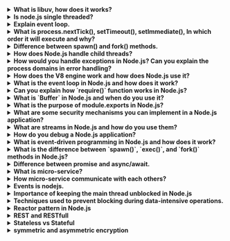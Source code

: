 <details>
<summary><b>What is libuv, how does it works?</b></summary>
libuv is a multi-platform C library that provides support for asynchronous I/O based on event loops. It is an integral part of the Node.js runtime and is responsible for handling I/O operations, timers, networking, and other low-level functionalities.

The library enforces an asynchronous, event-driven style of programming and offers core utilities like timers, non-blocking networking support, asynchronous file system access, child processes and more.

In terms of how it works, libuv uses an event loop to manage I/O operations. The event loop waits for events to occur and then executes the corresponding callbacks. This allows for non-blocking I/O operations and efficient use of system resources.

libuv is used by several software projects including Node.js, Luvit, Julia, uvloop and others.
</details>

<details>
<summary><b>Is node.js single threaded?</b></summary>
Node.js is indeed single-threaded. It uses a single-threaded event loop model to handle multiple concurrent clients. This model is inspired by JavaScript’s event-based model with JavaScript callback mechanisms.

However, while the JavaScript code in Node.js runs in a single thread, I/O operations like network calls, file system tasks, DNS lookup, etc., are handled by a thread pool, not by the main thread. This allows Node.js to efficiently manage more concurrent client requests, reducing memory and resource usage.

One challenge with this single-threaded environment is that CPU intensive tasks can block the main thread. To handle such tasks, we might need to spawn a process.

In summary, while Node.js is single-threaded for JavaScript execution, it uses multiple threads under the hood for asynchronous tasks.

</details>

<details>
<summary><b>Explain event loop.</b></summary>
The event loop is a programming construct that is used to handle asynchronous events in a non-blocking manner. It is a constantly running process that monitors both the callback queue and the call stack.

When an event occurs, it is added to the callback queue. The event loop then waits until the call stack is empty and places the next function from the callback queue to the call stack. This allows for non-blocking I/O operations and efficient use of system resources.

The event loop is an essential part of JavaScript’s runtime model and is responsible for executing the code, collecting and processing events, and executing queued sub-tasks. It offers some nice properties when reasoning about your program, including the fact that whenever a function runs, it cannot be preempted and will run entirely before any other code runs (and can modify data the function manipulates)
</details>
<details>
<summary><b>What is process.nextTick(), setTimeout(), setImmediate(), In which order it will execute and why?</b></summary>
process.nextTick(), setTimeout(), and setImmediate() are all used to schedule callbacks to be executed at a later time. However, they have different execution orders and use cases.

process.nextTick() is used to schedule a callback to be executed immediately after the current operation completes, but before the event loop continues. It has the highest priority among the three and is executed before any other I/O events or timers.

setTimeout() is used to schedule a callback to be executed after a specified delay in milliseconds. It is added to the timer queue and executed after all I/O events have been processed.

setImmediate() is used to schedule a callback to be executed in the next iteration of the event loop, immediately after I/O events have been processed. It has a lower priority than process.nextTick() but higher than setTimeout().

Therefore, the order of execution would be:

* process.nextTick()
* setImmediate()
* setTimeout()

However, it’s important to note that the exact order of execution can vary depending on the number of callbacks queued up for each method and their respective priorities.
</details>
<details>
<summary><b>Difference between spawn() and fork() methods.</b></summary>
In node.js, spawn() and fork() are two methods used to create child processes. While both methods are used to create child processes, they have different use cases and execution orders.

spawn() is used to initiate a command in a new process. It returns a child process instance that implements the EventEmitter API. Handlers for events can be attached or registered to the child instance created. Some of the events that can be attached or registered on that child instances are disconnect, error, close, and message, etc.

fork() is used to create a new Node.js process and execute a specified module in that process. It is a special case of the spawn() method where the new Node.js process runs the same code as the parent process, but with a different environment.

The main difference between the two methods is that spawn() creates a new process through command rather than running on the same node process, while fork() creates a new V8 instance and runs on the same node process as the parent.

Therefore, if you want to create a new Node.js process that runs the same code as the parent process, but with a different environment, you should use fork(). If you want to initiate a command in a new process, you should use spawn().
</details>

<details>
<summary><b>How does Node.js handle child threads?</b></summary>

Node.js is single-threaded, which means it executes one operation at a time in a single sequence or thread. However, Node.js is built on the V8 JavaScript engine, which is multi-threaded. It uses multiple threads in the background for certain tasks like asynchronous I/O operations, but your JavaScript code runs in a single thread in the event loop.

For CPU-intensive tasks, Node.js provides the `child_process` module that allows you to create new processes. Each child process runs on its own thread and has its own memory space. Here's an example of how you can use the `child_process` module to create a new process:

```js
const { spawn } = require('child_process');
const child = spawn('ls', ['-lh', '/usr']);

child.stdout.on('data', (data) => {
  console.log(`stdout: ${data}`);
});

child.stderr.on('data', (data) => {
  console.error(`stderr: ${data}`);
});

child.on('close', (code) => {
  console.log(`child process exited with code ${code}`);
});
```

In this code, `spawn` creates a new process that runs the `ls -lh /usr` command. The `stdout` and `stderr` events allow you to read data from the child process, and the `close` event is emitted when the child process ends.

In addition, Node.js also provides the `worker_threads` module that allows you to run JavaScript in parallel via threads, each with their own event loop.

Remember, while multi-threading can be powerful, it can also make your code more complex and harder to reason about. It's often better to stick with the single-threaded model unless you have a good reason to use child processes or worker threads.
</details>

<details>
<summary><b>How would you handle exceptions in Node.js? Can you explain the process domains in error handling?</b></summary>

In Node.js, error handling can be done in several ways:

1. **Try/Catch**: This is used for synchronous code. Any errors that are thrown in a try block are immediately caught in the catch block and can be handled there.

```js
try {
  // Code that may throw an error
} catch (error) {
  // Handle the error
}
```

2. **Error-first Callbacks**: This is a common pattern for asynchronous code. The first argument of the callback function is reserved for an error object. If an error occurred, it will be passed as the first argument to the callback.

```js
fs.readFile('/foo.txt', function(err, data) {
  if (err) {
    // Handle the error
  } else {
    // No error occurred, process the data
  }
});
```

3. **Event Listeners**: Certain Node.js objects (called "emitters") emit named events that cause function objects ("listeners") to be called. When an `error` event is emitted, the listeners for that event get called with the error object.

```js
const server = http.createServer();
server.on('error', (error) => {
  // Handle the error
});
```

4. **Promises**: Promises are a pattern that can be used with asynchronous code. They represent a value that may not be available yet. Promises can be in one of three states: pending, fulfilled, or rejected. If a promise is rejected, the error can be handled in a `catch` block.

```js
doSomethingAsync()
  .then(result => {
    // Process the result
  })
  .catch(error => {
    // Handle the error
  });
```

5. **Async/Await**: This is a new pattern for handling asynchronous operations that makes it possible to use try/catch with asynchronous code.

```js
async function foo() {
  try {
    const result = await doSomethingAsync();
    // Process the result
  } catch (error) {
    // Handle the error
  }
}
```

6. **Domains**: Domains are a feature of Node.js that allow you to group different I/O operations together and handle their errors at once. Domains provide a way to handle multiple different I/O operations as a single group. Domains can be used to handle uncaught exceptions and other unexpected errors more gracefully.

```js
const domain = require('domain');
const serverDomain = domain.create();

serverDomain.run(() => {
  // Server logic here
});

serverDomain.on('error', (error) => {
  // Handle the error
});
```

Remember, unhandled errors often result in the Node.js process terminating. Therefore, it's important to handle all errors appropriately in your Node.js applications to ensure they continue running smoothly.
</details>

<details>
<summary><b>How does the V8 engine work and how does Node.js use it?</b></summary>

The V8 engine is a JavaScript engine developed by Google. It's designed to interpret JavaScript code and execute it. Here's a simplified explanation of how it works:

1. **Parsing**: The V8 engine parses the JavaScript code into an Abstract Syntax Tree (AST).
2. **Compilation**: The AST is then converted into bytecode.
3. **Execution**: The bytecode is executed.
4. **Optimization**: While the bytecode is being executed, the V8 engine collects information about the code's execution. This information is used to optimize the code, making it run faster.
5. **Deoptimization**: If the assumptions made during the optimization step are violated, the V8 engine will deoptimize the code, reverting it back to the original bytecode.

As for Node.js, it uses the V8 engine to run JavaScript code. Node.js is essentially a C++ program that embeds the V8 engine. It adds additional features to the V8 engine, such as the ability to perform I/O operations, handle HTTP requests, and more. This allows Node.js to use JavaScript for server-side programming, which was traditionally done with languages like PHP, Python, or Ruby. The V8 engine enables Node.js to execute JavaScript code at high speed, making it suitable for real-time applications.
</details>

<details>
<summary><b>What is the event loop in Node.js and how does it work?</b></summary>

The event loop in Node.js is a mechanism that allows Node.js to perform non-blocking I/O operations, despite JavaScript being single-threaded. It works by offloading operations to the system kernel whenever possible. Here's a simplified explanation of how it works:

1. **Initialization**: When Node.js starts, it initializes the event loop and processes the provided input script, which may make async API calls, schedule timers, or call `process.nextTick()`, then begins processing the event loop.

2. **Phases**: The event loop consists of several phases, each with a FIFO queue of callbacks to execute. When the event loop enters a given phase, it will perform any operations specific to that phase, then execute callbacks in that phase's queue until the queue has been exhausted or the maximum number of callbacks has executed. After that, the event loop will move to the next phase.

3. **Task Execution**: The event loop executes tasks from the event queue only when the call stack is empty, i.e., there is no ongoing task. This allows us to use callbacks and promises.

4. **Task Scheduling**: If an operation is completed, the kernel tells Node.js, and the respective callback assigned to that operation is added to the event queue, which will eventually be executed.

5. **Endless Loop**: The event loop is an endless loop, which waits for tasks, executes them, and then sleeps until it receives more tasks.

This mechanism allows Node.js to handle multiple operations in the background, making it memory efficient and suitable for non-blocking, asynchronous programming.
</details>

<details>
<summary><b>Can you explain how `require()` function works in Node.js?</b></summary>

The `require()` function in Node.js is used to include modules in your application. It's a built-in function that's part of the CommonJS module system. Here's how it works:

1. **Resolving and Loading**: When Node invokes the `require()` function with a file path as its only argument, it decides which module to load. It first tries to load a core module. If the path in the `require()` function begins with `./` or `../`, it will try to load a developer module. If no file is found, it will try to find a folder with `index.js` in it. If the file is still not found, then an error is thrown.

2. **Wrapping**: Once the module is loaded, the module code is wrapped in a special function which gives it a private scope or local scope. This is done to prevent the loaded file from being accessed globally.

3. **Execution**: The code of the module or the code inside the wrapper function is run by the Node.js runtime.

4. **Returning Exports**: The `require()` function returns the exports of the required module. These exports are stored in `module.exports`. If you want to export multiple functions or variables, you can use `exports`.

5. **Caching**: All modules are cached after the first time they are loaded. This means that if you `require()` the same module multiple times, you will get the same result. The code and modules are executed in the first call, and in subsequent calls, results are retrieved from the cache.

Here's an example:

```js
// utils.js
const getFullName = (firstname, lastName) => {
  return `My fullname is ${firstname} ${lastName}`;
};
module.exports = getFullName;

// index.js
const getFullName = require('./utils.js');
console.log(getFullName('John', 'Doe')); // My fullname is John Doe
```

In this example, the `getFullName` function is exported from the `utils.js` module and then included in the `index.js` file using the `require()` function.
</details>

<details>
<summary><b>What is `Buffer` in Node.js and when do you use it?</b></summary>

In Node.js, `Buffer` is a class that is used to handle binary data. It refers to a specific location in memory that temporarily stores binary data. Buffers are similar to arrays, but they only deal with binary data and are not resizable. Each integer in a buffer represents a byte.

Buffers are particularly useful when dealing with TCP streams or performing read-write operations on the file system. This is because JavaScript is great with Unicode-encoded strings, but it does not handle binary data very well. 

Here are some methods to perform operations on Buffer:
- `Buffer.alloc(size)`: Creates a buffer and allocates size to it.
- `Buffer.from(initialization)`: Initializes the buffer with given data.
- `Buffer.write(data)`: Writes the data on the buffer.
- `toString()`: Reads data from the buffer and returns it.
- `Buffer.isBuffer(object)`: Checks whether the object is a buffer or not.
- `Buffer.length`: Returns the length of the buffer.
- `Buffer.copy(buffer,subsection size)`: Copies data from one buffer to another.
- `Buffer.slice(start, end=buffer.length)`: Returns the subsection of data stored in a buffer.
- `Buffer.concat([buffer,buffer])`: Concatenates two buffers.

Here's an example of how to use Buffer in Node.js:

```js
const buffer1 = Buffer.alloc(100);
const buffer2 = new Buffer('GFG');
const buffer3 = Buffer.from([1, 2, 3, 4]);
buffer1.write("Happy Learning");
const a = buffer1.toString('utf-8');
console.log(a); // Happy Learning
console.log(Buffer.isBuffer(buffer1)); // true
console.log(buffer1.length); // 100
const bufferSrc = new Buffer('ABC');
const bufferDest = Buffer.alloc(3);
bufferSrc.copy(bufferDest);
const Data = bufferDest.toString('utf-8');
console.log(Data); // ABC
const bufferOld = new Buffer('GeeksForGeeks');
const bufferNew = bufferOld.slice(0, 4);
console.log(bufferNew.toString()); // Geek
const bufferOne = new Buffer('Happy Learning ');
const bufferTwo = new Buffer('With GFG');
const bufferThree = Buffer.concat([bufferOne, bufferTwo]);
console.log(bufferThree.toString()); // Happy Learning With GFG
```
</details>

<details>
<summary><b>What is the purpose of module.exports in Node.js?</b></summary>

In Node.js, `module.exports` is used to export any literal, function, or object as a module. It defines the values that the module exports. "Exporting" is simply making objects or values available for other modules to import and use. Therefore, we can export any value or function or other object we would like to export by attaching it as a property of the `module.exports` object.

When you declare a `module.exports` object in a file, you specify the values to be exported from that file. When exported, another module can import these values with the `require` global method. Here's an example:

```js
// utility.js
const replaceStr = (str, char, replacer) => {
  const regex = new RegExp(char, "g");
  const replaced = str.replace(regex, replacer);
  return replaced;
};
module.exports = { replaceStr }; // exporting the function

// app.js
const { replaceStr } = require('./utility.js'); // importing the function
console.log(replaceStr("Hello, world!", "world", "Node.js")); // "Hello, Node.js!"
```

In this example, the `replaceStr` function is exported from the `utility.js` module and then included in the `app.js` file using the `require()` function. This allows the `replaceStr` function to be used in `app.js`.
</details>

<details>
<summary><b>What are some security mechanisms you can implement in a Node.js application?</b></summary>

There are several security mechanisms that you can implement in a Node.js application:

1. **Choosing Dependencies**: Be careful when choosing third-party dependencies. Always prefer packages that are actively maintained, have a large number of downloads, and a good reputation in the community.

2. **Managing Access and Content**: Manage the access and content of public and private data stores such as npm and GitHub.

3. **Writing Defensive Code**: Always assume that inputs are malicious. Validate and sanitize all inputs to your application.

4. **Limiting Required Execution Privileges**: Run your application with the least privileges necessary.

5. **Support for Logging and Monitoring**: Implement logging and monitoring to detect and respond to security incidents quickly.

6. **Externalizing Secrets**: Never hard-code sensitive information. Use environment variables or other secure means to store and access sensitive data.

7. **Maintaining a Secure and Up-to-date Foundation**: Regularly update your Node.js version, dependencies, and operating system to the latest stable versions.

8. **Maintaining Individual Modules**: Regularly update and check individual modules for security vulnerabilities.

9. **Use Flat Promise Chains**: Asynchronous callback functions are one of the strongest features of Node.js. However, increasing layers of nesting within callback functions can become a problem. Any multistage process can become nested 10 or more levels deep. This problem is referred to as a "Pyramid of Doom" or "Callback Hell. In such code, the errors and results get lost within the callback. Promises are a good way to write asynchronous code without getting into nested pyramids.

Remember, security is a continuous process and should be incorporated into every stage of application development and deployment.
</details>

<details>
<summary><b>What are streams in Node.js and how do you use them?</b></summary>

Streams are one of the fundamental concepts of Node.js. They are a type of data-handling method and are used to read or write input into output sequentially. Streams are used to handle reading/writing files, network communications, or any kind of end-to-end information exchange in an efficient way.

There are four types of streams in Node.js:
- **Readable**: Streams from which data can be read. Example: `fs.createReadStream()`.
- **Writable**: Streams to which data can be written. Example: `fs.createWriteStream()`.
- **Duplex**: Streams that are both readable and writable. Example: `net.socket`.
- **Transform**: Streams that can modify or transform the data as it is written and read. Example: `zlib.createDeflate()`.

Here's an example of how to use streams in Node.js:

```js
const fs = require('fs');
const readStream = fs.createReadStream('input.txt');
const writeStream = fs.createWriteStream('output.txt');

readStream.on('data', (chunk) => {
  writeStream.write(chunk);
});

readStream.on('end', () => {
  console.log('Finished reading and writing.');
});
```

In this example, a readable stream is created from the file `input.txt` and a writable stream is created for the file `output.txt`. The `data` event is emitted whenever there is data available to read. The `end` event is emitted when there is no more data to read.
</details>

<details>
<summary><b>How do you debug a Node.js application?</b></summary>

Debugging a Node.js application can be done in several ways:

1. **Node.js Inspector**: Node.js has a built-in debugging client. When started with the `--inspect` switch, a Node.js process listens for a debugging client. By default, it will listen at host and port `127.0.0.1:9229`. Each process is also assigned a unique UUID. Inspector clients must know and specify host address, port, and UUID to connect. A full URL will look something like `ws://127.0.0.1:9229/0f2c936f-b1cd-4ac9-aab3-f63b0f33d55e`.

2. **Visual Studio Code**: Visual Studio Code has built-in debugging support for the Node.js runtime. You can use auto attach to debug processes you run in VS Code's integrated terminal. You can also use a launch config to start your program, or attach to a process launched outside of VS Code.

3. **Chrome DevTools**: You can also use Chrome DevTools to debug your Node.js application. Open `chrome://inspect` in a Chromium-based browser. Then, click on the "Open dedicated DevTools for Node" link.

4. **npm debug**: You can use the `debug` module from npm. To install debug, run `npm install debug --save`. Then, in your code, you can require the debug module and use it to log debugging information. For example:
```js
var debug = require('debug')('your module');
debug('msg', 'more details');
```
To start debugging all the application run the following: `DEBUG=* node myApp.js`.

Remember, it's important to understand the security implications of exposing the debugger port on public and private networks.
</details>

<details>
<summary><b>What is event-driven programming in Node.js and how does it work?</b></summary>

Event-driven programming in Node.js is a logical pattern that allows Node.js to handle user interaction, I/O operations, and real-time data processing in a non-blocking manner. This results in enhanced performance and a smoother experience for the user. Here's how it works:

1. **Initialization**: Once a Node.js server starts, it initializes its variables and functions, then waits for an event to occur.

2. **Event Handler**: A callback function, also known as an event handler, is called when an event is triggered. This function is responsible for handling the event.

3. **Event Loop**: An event loop listens for event triggers and calls the corresponding event handler for that event. This loop continues to poll for new events and calls the matching event handlers.

4. **EventEmitter**: The EventEmitter is a Node.js module that allows objects to communicate with one another. Many of Node's built-in modules inherit from EventEmitter. An emitter object emits named events, which trigger listeners that have already been registered.

Here's an example of how to use event-driven programming in Node.js:

```js
const events = require('events');
const eventEmitter = new events.EventEmitter();

const connectHandler = function connected() {
  console.log('Connection established.');
  eventEmitter.emit('data_received');
}

eventEmitter.on('connection', connectHandler);

eventEmitter.on('data_received', function() {
  console.log('Data Transfer Successful.');
});

eventEmitter.emit('connection');

console.log("Finish");
```

In this example, the handler named `connectHandler` is bound with the event `connection`. The callback function is triggered when the event is emitted. This allows Node.js to handle real-time data in a highly efficient manner.
</details>

<details>
<summary><b>What is the difference between `spawn()`, `exec()`, and `fork()` methods in Node.js?</b></summary>

In Node.js, `spawn()`, `exec()`, and `fork()` are methods provided by the `child_process` module to create new child processes. Here's how they differ:

1. **spawn()**: The `spawn()` method launches a new process with a given command. It returns a stream with `data`, `error` and `end` events. This method is best suited for processes that produce large amounts of data and can be used to read or write data sequentially.

2. **exec()**: The `exec()` method is similar to `spawn()`, but it runs a shell command in a new process. It buffers the command's generated output and passes the whole output value to a callback function (if one was provided) or returns a promise if no callback was provided. This method is best suited for processes that produce a limited amount of data.

3. **fork()**: The `fork()` method is a special case of `spawn()` that creates a new instance of the V8 engine. It creates a new Node.js process and invokes a specified module with an IPC communication channel established that allows sending messages between parent and child.

Remember, the choice between `spawn()`, `exec()`, and `fork()` depends on the specific needs of your application.
</details>

<details>
<summary><b>Difference between promise and async/await.</b></summary>

In JavaScript, **Promises** and **async/await** are both used to handle asynchronous operations. Promises are a pattern for handling async operations, while async/await is a syntax sugar built on top of Promises to make it easier to handle async operations. 

Promises are objects that represent the eventual completion (or failure) of an asynchronous operation and allow you to handle the result of that operation when it's ready. Promises have three states: `pending`, `fulfilled`, and `rejected`. You can use `.then()` method to handle a fulfilled promise and `.catch()` method to handle a rejected promise. 

Async/await is used to work with Promises in asynchronous functions. It is basically syntactic sugar for Promises and makes asynchronous code look more like synchronous/procedural code, which is easier to understand. The `await` keyword can only be used in async functions. It is used for calling an async function and waits for it to resolve or reject. `await` blocks the execution of the code within the async function in which it is located.

Here's a summary of the differences between Promises and async/await:

| **Promises** | **Async/Await** |
|--------------|-----------------|
| A pattern for handling async operations | Syntactic sugar built on top of Promises |
| Uses `.then()` method to handle a fulfilled promise and `.catch()` method to handle a rejected promise | Uses `try` block for a successfully resolved promise and `catch` block for a rejected promise |
| Can be used with any function that returns a Promise | Can only be used with functions that return Promises |
| Can be difficult to read and understand | Makes asynchronous code look more like synchronous/procedural code, which is easier to understand |
</details>
<details>
<summary><b>What is micro-service?</b></summary>

In the field of software application development, **microservices** are a form of service-oriented architecture that involves building a single application with lightweight protocols by interconnecting small services. 

**Node.js** is a popular choice for developing microservices because it uses an event-driven architecture and enables efficient, real-time application development. 

Here are some benefits of using microservices with Node.js:

- Scalability: Microservices allow you to scale only what is required, saving time and effort and, as a result, money.
- Modularity: The integration of smaller services improves the modularity of the single monolithic app.
- Flexibility: Microservices are loosely coupled, also referred to as distributed applications. A fault in one component won’t affect the functionality of the entire software product.
</details>
<details>
<summary><b>How micro-service communicate with each others?</b></summary>

In a microservice architecture, communication between services is made possible through an inter-service communication protocol like HTTP (s), gRPC, or message brokers.

Node.js provides easy and fast integration with most of the latest message brokers such as RabbitMQ and Kafka. Microservices can communicate with each other via various communication mechanisms. We can use either a synchronous, request-response-based communication strategy or an asynchronous, event-based communication strategy for inter-microservice communication.

For synchronous requests, we can use a proxy such as Nginx, Amazon API Gateway, etc.

For asynchronous requests, we can use queues such as RabbitMQ, Amazon SQS, etc4.
</details>
<details>
<summary><b>Events is nodejs.</b></summary>
Node.js is a JavaScript runtime that is designed to be event-driven. In Node.js, every action on a computer is an event, such as when a connection is made or a file is opened. Objects in Node.js can fire events, and the events module in Node.js allows you to create, fire, and listen for your own events.

For example, you can create an EventEmitter object and assign event handlers to your own events with it. When a specific event is fired, the assigned event handler function will be executed.

Here’s an example of how to use the events module in Node.js:

```js
// Import the events module
var events = require('events');

// Create an EventEmitter object
var eventEmitter = new events.EventEmitter();

// Create an event handler function
var myEventHandler = function() {
  console.log('Hello World!');
}

// Assign the event handler function to an event
eventEmitter.on('hello', myEventHandler);

// Fire the 'hello' event
eventEmitter.emit('hello');
```
When you run this code, it will output Hello World! to the console because the myEventHandler function was executed when the hello event was fired.
</details>

<details>
<summary><b>Importance of keeping the main thread unblocked in Node.js</b></summary>
Node.js uses an event-driven architecture, which means that it handles events (such as user requests, network responses, timers, etc.) by executing callbacks (functions that are registered to handle those events). Node.js also has a worker pool, which is a collection of threads that can perform CPU-intensive tasks (such as file I/O, database queries, etc.) without blocking the main thread (the event loop).

Keeping the main thread unblocked is important for several reasons:

- Performance: If the main thread is blocked by a long-running operation, it cannot process other events or tasks from other clients. This reduces the throughput and scalability of your server.
- Security: If the main thread is blocked by a malicious input or a bug in your code, it cannot respond to other clients or handle errors properly. This could lead to denial of service attacks or unexpected behavior.
- Responsiveness: If the main thread is blocked by a slow operation, it delays the response time for your clients. This could affect user satisfaction and retention.

</details>


<details>
<summary><b>Techniques used to prevent blocking during data-intensive operations.</b></summary>
Techniques to prevent blocking during data-intensive operations in Node.js. Blocking is a situation where a thread or a process is unable to continue its execution until another thread or process finishes its work. Blocking can reduce the performance and scalability of your Node.js application, as well as expose it to security risks.

There are several techniques that you can use to prevent blocking during data-intensive operations in Node.js, such as:

- Use asynchronous and non-blocking methods: Instead of using synchronous methods (such as fs.readFileSync()) that block the main thread until they finish, use asynchronous methods (such as fs.readFile()) that return immediately and register callbacks to handle the results when they are ready. You can also use promises or async/await syntax to make your code more readable and concise.
- Use worker threads: Instead of using a single worker pool thread for all CPU-intensive tasks, you can create multiple worker threads using libraries such as child_process or cluster. Each worker thread can run a separate process with its own memory space and context. This way, you can avoid blocking the main thread and improve performance and security.
- Use web workers: Web workers are a feature of modern browsers that allow you to run JavaScript code in a separate thread from the main UI thread. You can use web workers to perform CPU-intensive tasks without blocking the browser or affecting user interaction. You can communicate between web workers and the main thread using messages or shared objects.

Example, let's consider an e-commerce project where we have to handle a large number of product images. These images need to be processed (resized, compressed, etc.) before they can be displayed on the website. This is a CPU-intensive task and if done on the main thread, it can block the server from handling other requests, leading to poor performance.

To prevent this, we can use worker threads in Node.js. Here's a simplified example:

```javascript
const { Worker, isMainThread, parentPort, workerData } = require('worker_threads');
const path = require('path');

if (isMainThread) {
    // This is the main thread. Create a new worker.
    const worker = new Worker(__filename, {
        workerData: {
            imagePath: '/path/to/image.jpg'
        }
    });

    worker.on('message', (message) => {
        console.log(`Image processing complete: ${message}`);
    });

    worker.on('error', (error) => {
        console.error(`Worker error: ${error}`);
    });

    worker.on('exit', (code) => {
        if (code !== 0) {
            console.error(`Worker stopped with exit code ${code}`);
        }
    });
} else {
    // This is a worker thread. Process the image.
    const sharp = require('sharp');  // Sharp is a high-performance image processing library.
    const imagePath = workerData.imagePath;

    sharp(imagePath)
        .resize(300, 300)  // Resize the image to 300x300 pixels.
        .toFile(path.join(path.dirname(imagePath), 'thumbnail.jpg'))  // Save the processed image as 'thumbnail.jpg'.
        .then(() => {
            parentPort.postMessage('Image processed successfully.');
        })
        .catch((error) => {
            throw error;
        });
}
```

In this example, the main thread creates a new worker thread to process the image. The worker thread uses the `sharp` library to resize the image and save it as a new file. Once the image processing is complete, the worker thread sends a message back to the main thread.

This way, the main thread remains free to handle other requests while the image is being processed. This improves the performance and responsiveness of the server, providing a better user experience for the customers of the e-commerce site. 

</details>

<details>
<summary><b>Reactor pattern in Node.js</b></summary>

The Reactor Pattern is a design pattern used in Node.js to handle non-blocking Input/Output (I/O) operations. Here's a brief overview:

1. **Resources**: These are shared by multiple applications for I/O operations and are generally slower in executions.
2. **Synchronous Event De-multiplexer/Event Notifier**: This uses the Event Loop for blocking on all resources. When a set of I/O operations completes, the Event De-multiplexer pushes the new events into the Event Queue.
3. **Event Loop and Event Queue**: The Event Queue queues up the new events that occurred along with its event-handler pair.
4. **Request Handler/Application**: This is the application that provides the handler to be executed for registered events on resources.

In the Reactor Pattern, a handler (in Node.js, a callback function) is associated with each I/O operation. When an I/O request is generated, it is submitted to a demultiplexer, which handles concurrency in avoiding the blocking of the I/O mode and collects the requests in the form of an event.

There are two ways in which I/O operations are performed:
- **Blocking I/O**: The application makes a function call and pauses its execution at a point until the data is received. This is known as 'Synchronous'.
- **Non-Blocking I/O**: The application makes a function call, and, without waiting for the results, it continues its execution. This is known as 'Asynchronous'. Node.js is Asynchronous in nature.

The Reactor Pattern is one implementation technique of the event-driven architecture. It uses a single-threaded event loop blocking resources emitting events and dispatches them to corresponding handlers/callbacks. There is no need to block on I/O, as long as handlers/callbacks for events are registered to take care of them.

The Reactor Pattern works as follows:

- The application makes a request and the event demultiplexer gathers those requests and then it forms queues known as Event Queues.
- Event demultiplexer is run by libuv which is a library that allows JavaScript code (via V8) to perform I/O, in-network, file, etc.
- It is an asynchronous IO library that allows Node.js to perform I/O.
- there is only one event queue and there are 7 basics queues.
- Those queues have ascending priorities, the queue that has the highest priority is checked first by the event loop.
- The Timers queue has the highest priority.
- setTimeout and setInterval functions are queued here.
- Once the events are done in this queue, or time is up, the event loop passes those functions to call stack, named as executing handler.
- When one of the event queues is complete, instead of jumping to the next queue, the event loop firstly will check the other two queues which queue other micro tasks and process called nextTick functions.
- Then it will jump to the upcoming queue.
- Callback queue is an event queue and call stack is execute handler.

[What is Reactor Pattern in Node.js - GeeksforGeeks.](#https://www.geeksforgeeks.org/what-is-reactor-pattern-in-node-js)

</details>

<details>
<summary><b>REST and RESTfull</b></summary>

**REST (Representational State Transfer)** is a style of software architecture that exploits the existing technology and protocols of the Web. It uses a set of constraints through which applications and servers communicate. REST was specifically designed for working with components like files, objects, and media components. It uses HTTP requests like GET, PUT, POST, and DELETE to manage CRUD (Create, Read, Update, and Delete) operations.

On the other hand, **RESTful** is typically used to refer to web services implementing the REST architecture. While REST is a set of constraints, RESTful is an API adhering to those constraints. So, if an API is RESTful, that simply means that the API adheres to the REST architecture³.

Here are some advantages of REST API:
- REST API is a lightweight and flexible architecture that can be easily implemented on any platform or language.
- REST API is stateless, which means that each request contains all the necessary information to complete the request. This allows for scalability and reduces the load on the server.
- REST API is widely adopted and supported by most modern programming languages and frameworks.
- REST API provides a simple and standardized way of accessing resources over the internet.

</details>

<details>
<summary><b>Stateless vs Stateful</b></summary>

**Stateless** and **Stateful** are terms used to describe whether a computer or computer program is designed to note and remember one or more preceding events in a given sequence of interactions with a user, another computer or program, a device, or other outside element.

**Stateless Protocol**:
- In a Stateless Protocol, the client sends a request to the server and the server responds back according to its current state.
- It does not require the server to retain session information or status about each communicating partner for multiple requests.
- Examples of Stateless Protocols include HTTP (Hypertext Transfer Protocol), UDP (User Datagram Protocol), and DNS (Domain Name System).
- Stateless Protocols simplify the design of the server and require fewer resources because the system does not need to keep track of multiple link communications and session details.
- Each communication in Stateless Protocol is discrete and unrelated to those that precede or follow.

**Stateful Protocol**:
- In a Stateful Protocol, if a client sends a request to the server, it expects some kind of response. If it does not get any response, it resends the request.
- Stateful Protocols require the server to save the status and session information.
- Examples of Stateful Protocols include FTP (File Transfer Protocol), TCP, and Telnet.
- Stateful Protocols provide better performance to the client by keeping track of the connection information.
- Stateful requests are always dependent on the server-side state.

In summary, the main difference between Stateless and Stateful Protocols is that Stateless Protocols do not require the server to keep the client's information or session details for multiple requests, while Stateful Protocols require the server to save the status and session information.
</details>

<details>
<summary><b>symmetric and asymmetric encryption</b></summary>

In Node.js, you can use both symmetric and asymmetric encryption. Here's a brief overview of both:

**Symmetric Encryption**:
- Symmetric encryption uses the same key for both encryption and decryption.
- This method is fast and efficient, but its main weakness is key distribution - the key must somehow be securely distributed and kept secret.
- In Node.js, symmetric encryption can be implemented using the built-in `crypto` module.
- The Advanced Encryption Standard (AES) is a commonly used symmetric encryption algorithm.

Here's a simple example of symmetric encryption in Node.js using the built-in `crypto` module:

```javascript
const crypto = require('crypto');

// The algorithm could be aes-128-cbc or aes-192-cbc or aes-256-cbc
const algorithm = 'aes-256-cbc';
const secretKey = 'vOVH6sdmpNWjRRIqCc7rdxs01lwHzfr3'; // Must be 256 bits (32 characters)
const iv = crypto.randomBytes(16); // Initialization vector.

const encrypt = (text) => {
  const cipher = crypto.createCipheriv(algorithm, secretKey, iv);
  const encrypted = Buffer.concat([cipher.update(text, 'utf8'), cipher.final()]);
  return {
    iv: iv.toString('hex'),
    content: encrypted.toString('hex')
  };
};

const decrypt = (hash) => {
  const decipher = crypto.createDecipheriv(algorithm, secretKey, Buffer.from(hash.iv, 'hex'));
  const decrpyted = Buffer.concat([decipher.update(Buffer.from(hash.content, 'hex')), decipher.final()]);
  return decrpyted.toString();
};

const data = 'Hello, World!';
console.log('Data:', data);

const encrypted = encrypt(data);
console.log('Encrypted:', encrypted);

const decrypted = decrypt(encrypted);
console.log('Decrypted:', decrypted);
```

In this example, `encrypt` is a function that takes a string and returns an object with the initialization vector and the encrypted string. `decrypt` is a function that takes the object returned by `encrypt` and returns the decrypted string.

Please note that the `secretKey` must be 32 characters long for 'aes-256-cbc' encryption. The `iv` is a random initialization vector.

**Asymmetric Encryption**:
- Asymmetric encryption, also known as public key encryption, uses two different keys for encryption and decryption.
- The public key is used for encryption and can be freely distributed, while the private key is kept secret and used for decryption.
- This method is more secure for key distribution, but it is also slower and requires more computational resources.
- RSA (Rivest-Shamir-Adleman) is a widely used asymmetric encryption algorithm.
- In Node.js, asymmetric encryption can also be implemented using the built-in `crypto` module.

Here's a simple example of how you can use asymmetric encryption in Node.js:

```javascript
const crypto = require('crypto');
const path = require('path');
const fs = require('fs');

function encrypt(toEncrypt, relativeOrAbsolutePathToPublicKey) {
  const absolutePath = path.resolve(relativeOrAbsolutePathToPublicKey);
  const publicKey = fs.readFileSync(absolutePath, 'utf8');
  const buffer = Buffer.from(toEncrypt, 'utf8');
  const encrypted = crypto.publicEncrypt(publicKey, buffer);
  return encrypted.toString('base64');
}

function decrypt(toDecrypt, relativeOrAbsolutePathtoPrivateKey) {
  const absolutePath = path.resolve(relativeOrAbsolutePathtoPrivateKey);
  const privateKey = fs.readFileSync(absolutePath, 'utf8');
  const buffer = Buffer.from(toDecrypt, 'base64');
  const decrypted = crypto.privateDecrypt(
    {
      key: privateKey.toString(),
      passphrase: '',
    },
    buffer,
  );
  return decrypted.toString('utf8');
}

const enc = encrypt('hello', `<public.pem>`);
console.log('enc', enc);
const dec = decrypt(enc, `<private.pem>`);
console.log('dec', dec);
```

In this example, `encrypt` is a function that takes a string and a path to a public key, and returns the encrypted string. `decrypt` is a function that takes an encrypted string and a path to a private key, and returns the decrypted string.

</details>